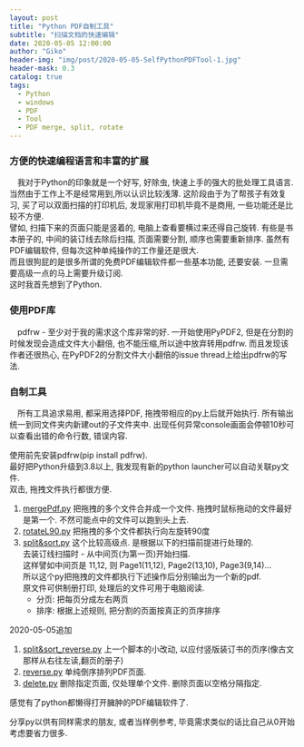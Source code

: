 ```yaml
---
layout: post
title: "Python PDF自制工具"
subtitle: "扫描文档的快速编辑"
date: 2020-05-05 12:00:00
author: "Giko"
header-img: "img/post/2020-05-05-SelfPythonPDFTool-1.jpg"
header-mask: 0.3
catalog: true
tags:
  - Python
  - windows
  - PDF
  - Tool
  - PDF merge, split, rotate
---
```


### 方便的快速编程语言和丰富的扩展

&emsp;我对于Python的印象就是一个好写, 好除虫, 快速上手的强大的批处理工具语言.当然由于工作上不是经常用到,所以认识比较浅薄. 
这阶段由于为了帮孩子有效复习, 买了可以双面扫描的打印机后, 发现家用打印机毕竟不是商用, 一些功能还是比较不方便.  
譬如, 扫描下来的页面只能是竖着的, 电脑上查看要横过来还得自己旋转. 有些是书本册子的, 中间的装订线去除后扫描, 页面需要分割, 顺序也需要重新排序. 虽然有PDF编辑软件, 但每次这种单纯操作的工作量还是很大.  
而且很狗屁的是很多所谓的免费PDF编辑软件都一些基本功能, 还要安装. 一旦需要高级一点的马上需要升级订阅.  
这时我首先想到了Python.

### 使用PDF库

&emsp;pdfrw - 至少对于我的需求这个库非常的好. 一开始使用PyPDF2, 但是在分割的时候发现会造成文件大小翻倍, 也不能压缩,所以途中放弃转用pdfrw. 而且发现该作者还很热心, 在PyPDF2的分割文件大小翻倍的issue thread上给出pdfrw的写法.

### 自制工具

&emsp;所有工具追求易用, 都采用选择PDF, 拖拽带相应的py上后就开始执行.
所有输出统一到同文件夹内新建out的子文件夹中.
出现任何异常console画面会停顿10秒可以查看出错的命令行数, 错误内容.

使用前先安装pdfrw(pip install pdfrw).  
最好把Python升级到3.8以上, 我发现有新的python launcher可以自动关联py文件.  
双击, 拖拽文件执行都很方便.

1. [mergePdf.py](https://yougikou.github.io/attached/mergePdf.py)
把拖拽的多个文件合并成一个文件. 拖拽时鼠标拖动的文件最好是第一个.
不然可能点中的文件可以跑到头上去.
2. [rotateL90.py](https://yougikou.github.io/attached/rotateL90.py)
把拖拽的多个文件都执行向左旋转90度
3. [split&sort.py](https://yougikou.github.io/attached/split&sort.py)
这个比较高级点. 是根据以下的扫描前提进行处理的.  
去装订线扫描时 - 从中间页(为第一页)开始扫描.  
这样譬如中间页是 11,12, 则 Page1(11,12), Page2(13,10), Page3(9,14)...  
所以这个py把拖拽的文件都执行下述操作后分别输出为一个新的pdf.  
原文件可供制册打印, 处理后的文件可用于电脑阅读.
   - 分页: 把每页分成左右两页
   - 排序: 根据上述规则, 把分割的页面按真正的页序排序

2020-05-05追加

1. [split&sort_reverse.py](https://yougikou.github.io/attached/split&sort_reverse.py)
上一个脚本的小改动, 以应付竖版装订书的页序(像古文那样从右往左读,翻页的册子)
2. [reverse.py](https://yougikou.github.io/attached/reverse.py)
单纯倒序排列PDF页面.
3. [delete.py](https://yougikou.github.io/attached/delete.py)
删除指定页面, 仅处理单个文件. 删除页面以空格分隔指定.

感觉有了python都懒得打开臃肿的PDF编辑软件了.

分享py以供有同样需求的朋友, 或者当样例参考, 毕竟需求类似的话比自己从0开始考虑要省力很多.
